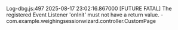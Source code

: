Log-dbg.js:497 2025-08-17 23:02:16.867000 [FUTURE FATAL] The registered Event Listener 'onInit' must not have a return value. - com.example.weighingsessionwizard.controller.CustomPage 
